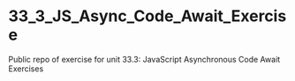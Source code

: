 # 33_3_JS_Async_Code_Await_Exercise
Public repo of exercise for unit 33.3: JavaScript Asynchronous Code Await Exercises
